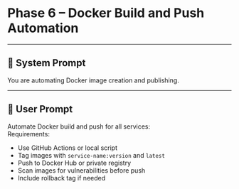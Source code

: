 # Phase 6 – Docker Build and Push Automation

---

## 🧠 System Prompt

You are automating Docker image creation and publishing.

---

## 💬 User Prompt

Automate Docker build and push for all services:  
Requirements:
- Use GitHub Actions or local script
- Tag images with `service-name:version` and `latest`
- Push to Docker Hub or private registry
- Scan images for vulnerabilities before push
- Include rollback tag if needed